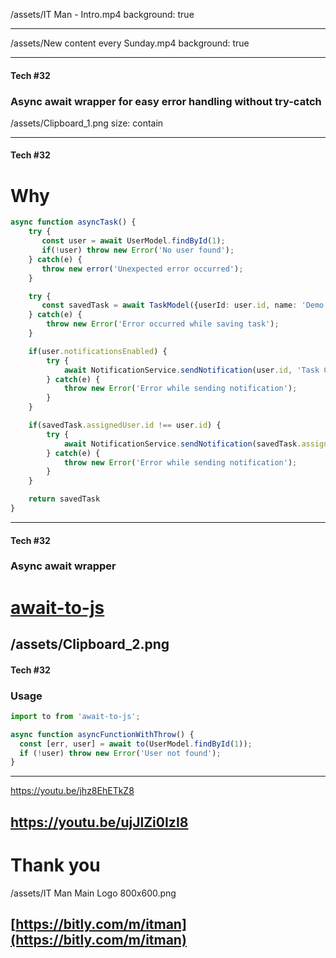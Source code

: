 
/assets/IT Man - Intro.mp4
background: true

---

/assets/New content every Sunday.mp4
background: true

---

#### Tech #32
### Async await wrapper for easy error handling without try-catch
/assets/Clipboard_1.png
size: contain

---
#### Tech #32
# Why
```typescript
async function asyncTask() {
    try {
       const user = await UserModel.findById(1);
       if(!user) throw new Error('No user found');
    } catch(e) {
       throw new error('Unexpected error occurred');
    }

    try {
       const savedTask = await TaskModel({userId: user.id, name: 'Demo Task'});
    } catch(e) {
        throw new Error('Error occurred while saving task');
    }

    if(user.notificationsEnabled) {
        try {
            await NotificationService.sendNotification(user.id, 'Task Created');  
        } catch(e) {
            throw new Error('Error while sending notification');
        }
    }

    if(savedTask.assignedUser.id !== user.id) {
        try {
            await NotificationService.sendNotification(savedTask.assignedUser.id, 'Task was created for you');
        } catch(e) {
            throw new Error('Error while sending notification');
        }
    }

    return savedTask
}
```

---

#### Tech #32
### Async await wrapper
# [await-to-js](https://github.com/scopsy/await-to-js)

/assets/Clipboard_2.png
---

#### Tech #32
### Usage
```typescript
import to from 'await-to-js';

async function asyncFunctionWithThrow() {
  const [err, user] = await to(UserModel.findById(1));
  if (!user) throw new Error('User not found'); 
}
```

---

https://youtu.be/jhz8EhETkZ8

https://youtu.be/ujJlZi0IzI8
---

# Thank you
/assets/IT Man Main Logo 800x600.png
## [https://bitly.com/m/itman](https://bitly.com/m/itman)